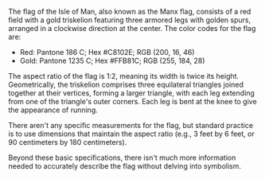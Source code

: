 The flag of the Isle of Man, also known as the Manx flag, consists of a red field with a gold triskelion featuring three armored legs with golden spurs, arranged in a clockwise direction at the center. The color codes for the flag are:

- Red: Pantone 186 C; Hex #C8102E; RGB (200, 16, 46)
- Gold: Pantone 1235 C; Hex #FFB81C; RGB (255, 184, 28)

The aspect ratio of the flag is 1:2, meaning its width is twice its height. Geometrically, the triskelion comprises three equilateral triangles joined together at their vertices, forming a larger triangle, with each leg extending from one of the triangle's outer corners. Each leg is bent at the knee to give the appearance of running.

There aren't any specific measurements for the flag, but standard practice is to use dimensions that maintain the aspect ratio (e.g., 3 feet by 6 feet, or 90 centimeters by 180 centimeters).

Beyond these basic specifications, there isn't much more information needed to accurately describe the flag without delving into symbolism.